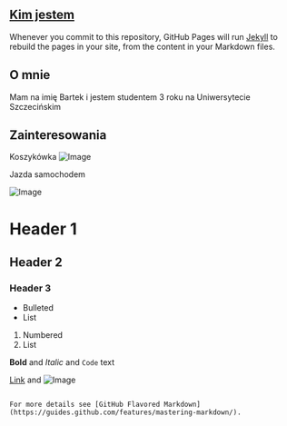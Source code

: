 ## [Kim jestem](https://github.com/Sajdihere/Kim-jestem/edit/gh-pages/index.md)


Whenever you commit to this repository, GitHub Pages will run [Jekyll](https://jekyllrb.com/) to rebuild the pages in your site, from the content in your Markdown files.

## O mnie
Mam na imię Bartek i jestem studentem 3 roku na Uniwersytecie Szczecińskim


## Zainteresowania

Koszykówka 
![Image](https://www.rp.pl/apps/pbcsi.dll/storyimage/RP/20200715/SPORT/200719620/AR/0/AR-200719620.jpg?imageversion=Artykul&lastModified=&exactW=1000)

Jazda samochodem

![Image](https://i.iplsc.com/-/0002A6AVK1F1WHP3-C303.jpg)




# Header 1
## Header 2
### Header 3

- Bulleted
- List

1. Numbered
2. List

**Bold** and _Italic_ and `Code` text

[Link](url) and ![Image](src)
```

For more details see [GitHub Flavored Markdown](https://guides.github.com/features/mastering-markdown/).
